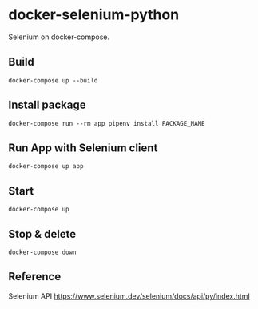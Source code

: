 # docker-selenium-python

Selenium on docker-compose.

## Build

~~~
docker-compose up --build
~~~

## Install package

~~~
docker-compose run --rm app pipenv install PACKAGE_NAME
~~~

## Run App with Selenium client

~~~
docker-compose up app
~~~

## Start

~~~
docker-compose up
~~~

## Stop & delete

~~~
docker-compose down
~~~

## Reference

Selenium API
<https://www.selenium.dev/selenium/docs/api/py/index.html>
